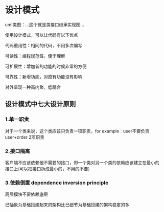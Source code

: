 # 设计模式

uml类图：...这个就是类接口继承实现图...

使用设计模式，可以让代码有以下优点

代码重用性：相同的代码，不用多次编写

可读性：编程规范性，便于理解

可扩展性：增加新的功能的时候非常的方便

可靠性：新增功能，对原有功能没有影响

对外呈现一种高内聚，低耦合

## 设计模式中七大设计原则

### 1.单一职责

对于一个类来说，这个类应该只负责一项职责，for example：user不要负责user+order 2项职责

### 2.接口隔离

客户端不应该依赖他不需要的接口，即一个类对另一个类的依赖应该建立在最小的接口上(可以把接口拆成最小的，不用的不要)

### 3.依赖倒置 dependence inversion principle

高层模块不要依赖底层

已抽象为基础搭建起来的架构比已细节为基础搭建的架构稳定的多


